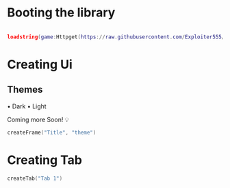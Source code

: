# Booting the library
```lua

loadstring(game:Httpget(https://raw.githubusercontent.com/Exploiter555/Scripts/main/XB.lua))()
```

# Creating Ui
## Themes
• Dark
• Light

Coming more Soon! 💡
```lua
createFrame("Title", "theme")
```


# Creating Tab
```lua
createTab("Tab 1")
```